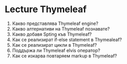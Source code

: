 # Lecture Thymeleaf

1. Какво представлява Thymeleaf engine?
2. Какво алтернативи на Thymeleaf познавате?
3. Какво добавя Spting къв Thymeleaf?
4. Как се реализират if-else statement в Thymealeaf?
5. Как се реализират цикли в Thymeleaf?
6. Поддържа ли Thymeleaf elvis оператор?
7. Как се изкарва повтаряем markup в Thymeleaf?